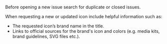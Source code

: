 Before opening a new issue search for duplicate or closed issues.

When requesting a new or updated icon include helpful information such as:
* The requested icon’s brand name in the title.
* Links to official sources for the brand's icon and colors (e.g. media kits, brand guidelines, SVG files etc.).

